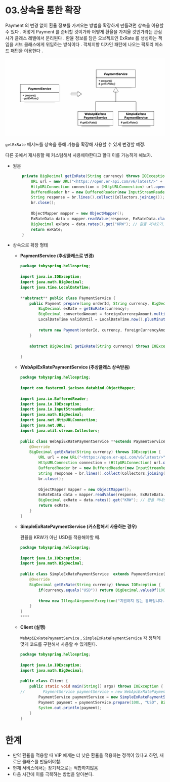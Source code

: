 # 03.상속을 통한 확장

Payment 의  변경  없이  환율  정보를  가져오는  방법을  확장하게  만들려면  상속을  이용할  수  있다 . 어떻게 Payment 를  준비할  것이가와  어떻게  환율을  가져올  것인가라는  관심사가  클래스  레벨에서  분리된다 . 환율  정보를  담은  오브젝트인 ExRate 를  생성하는  책임을  서브  클래스에게  위임하는  방식이다 . 객체지향  디자인  패턴에  나오는  팩토리  메소드  패턴을  이용한다 . 

![image-20241114204426009-17315846715311-17315846780673](images.assets/03_image1.png)

`getExRate` 메서드를 상속을 통해 기능을 확장해 사용할 수 있게 변경할 예정.

다른 곳에서 재사용할 때 커스텀해서 사용해야한다고 할때 이를 가능하게 해보자.

- 원본

  ```java
      private BigDecimal getExRate(String currency) throws IOException {
          URL url = new URL("<https://open.er-api.com/v6/latest/>" + currency);
          HttpURLConnection connection = (HttpURLConnection) url.openConnection();
          BufferedReader br = new BufferedReader(new InputStreamReader(connection.getInputStream()));
          String response = br.lines().collect(Collectors.joining());
          br.close();
  
          ObjectMapper mapper = new ObjectMapper();
          ExRateData data = mapper.readValue(response, ExRateData.class);
          BigDecimal exRate = data.rates().get("KRW"); // 환율 꺼내오기.
          return exRate;
      }
  ```

- 상속으로 확장 형태

  - **PaymentService (추상클래스로 변경)**

    ```java
    package tobyspring.hellospring;
    
    import java.io.IOException;
    import java.math.BigDecimal;
    import java.time.LocalDateTime;
    
    **abstract** public class PaymentService {
        public Payment prepare(Long orderId, String currency, BigDecimal foreignCurrencyAmount) throws IOException {
            BigDecimal exRate = getExRate(currency);
            BigDecimal convertedAmount = foreignCurrencyAmount.multiply(exRate);
            LocalDateTime validUntil = LocalDateTime.now().plusMinutes(30);
    
            return new Payment(orderId, currency, foreignCurrencyAmount, exRate, convertedAmount, validUntil);
        }
    
        abstract BigDecimal getExRate(String currency) throws IOException;
    
    }
    ```

  - **WebApiExRatePaymentService (추상클래스 상속받음)**

    ```java
    package tobyspring.hellospring;
    
    import com.fasterxml.jackson.databind.ObjectMapper;
    
    import java.io.BufferedReader;
    import java.io.IOException;
    import java.io.InputStreamReader;
    import java.math.BigDecimal;
    import java.net.HttpURLConnection;
    import java.net.URL;
    import java.util.stream.Collectors;
    
    public class WebApiExRatePaymentService **extends PaymentService** {
        @Override
        BigDecimal getExRate(String currency) throws IOException {
            URL url = new URL("<https://open.er-api.com/v6/latest/>" + currency);
            HttpURLConnection connection = (HttpURLConnection) url.openConnection();
            BufferedReader br = new BufferedReader(new InputStreamReader(connection.getInputStream()));
            String response = br.lines().collect(Collectors.joining());
            br.close();
    
            ObjectMapper mapper = new ObjectMapper();
            ExRateData data = mapper.readValue(response, ExRateData.class);
            BigDecimal exRate = data.rates().get("KRW"); // 환율 꺼내오기.
            return exRate;
        }
    }
    ```

  - **SimpleExRatePaymentService (커스텀해서 사용하는 경우)**

    환율을 KRW가 아닌 USD를 적용해야할 때.

    ```java
    package tobyspring.hellospring;
    
    import java.io.IOException;
    import java.math.BigDecimal;
    
    public class SimpleExRatePaymentService  extends PaymentService{
        @Override
        BigDecimal getExRate(String currency) throws IOException {
            if(currency.equals("USD")) return BigDecimal.valueOf(1000);
    
            throw new IllegalArgumentException("지원하지 않는 통화입니다.");
        }
    }
    ****
    ```

  - **Client (실행)**

    `WebApiExRatePaymentService` , `SimpleExRatePaymentService` 각 정책에 맞게 코드를 구현해서 사용할 수 있게된다.

    ```java
    package tobyspring.hellospring;
    
    import java.io.IOException;
    import java.math.BigDecimal;
    
    public class Client {
        public static void main(String[] args) throws IOException {
    //        PaymentService paymentService = new WebApiExRatePaymentService();
            PaymentService paymentService = new SimpleExRatePaymentService();
            Payment payment = paymentService.prepare(100L, "USD", BigDecimal.valueOf(50.7));
            System.out.println(payment);
        }
    }
    ```

# 한계

- 만약 환율을 적용할 때 VIP 에게는 더 낮은 환율을 적용하는 정책이 있다고 하면, 새로운 클래스를 만들어야함.
- 현재 서비스에서는 장기적으로는 적합하지않음
- 다음 시간에 이를 극복하는 방법을 알아본다.